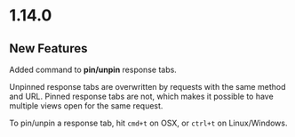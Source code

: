 # 1.14.0

## New Features

Added command to **pin/unpin** response tabs.

Unpinned response tabs are overwritten by requests with the same method and URL. Pinned response tabs are not, which makes it possible to have multiple views open for the same request.

To pin/unpin a response tab, hit `cmd+t` on OSX, or `ctrl+t` on Linux/Windows.
